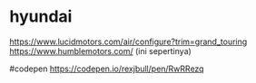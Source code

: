 # hyundai

https://www.lucidmotors.com/air/configure?trim=grand_touring
https://www.humblemotors.com/ (ini sepertinya)

#codepen
https://codepen.io/rexjbull/pen/RwRRezq
